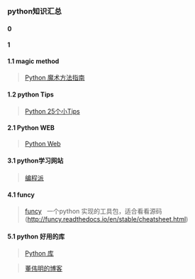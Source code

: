 ### python知识汇总

#### 0
#### 1
#### 1.1 magic method
> [Python 魔术方法指南](https://github.com/PyCodersCN/PyCodersCN/blob/master/issue6/a-guide-to-pythons-magic-methods.rst)  <br/>

#### 1.2 python Tips
> [Python 25个小Tips](http://book.pythontips.com/en/latest/index.html)            <br/>

#### 2.1 Python WEB
>[Python Web](http://python-web-guide.readthedocs.io/zh/latest/)                     <br/>


#### 3.1 python学习网站
>[编程派](http://codingpy.com/)


#### 4.1 funcy 
>[funcy](http://funcy.readthedocs.io/en/stable/overview.html)   一个python 实现的工具包，适合看看源码
> (http://funcy.readthedocs.io/en/stable/cheatsheet.html)


#### 5.1 python 好用的库
>[Python 库](https://segmentfault.com/a/1190000010103386)

>[董伟明的博客](https://dongweiming.github.io/)
